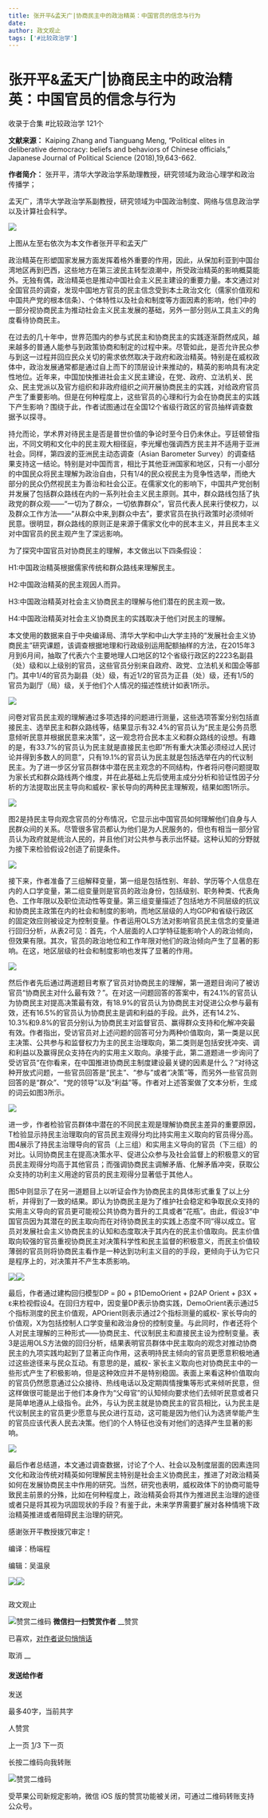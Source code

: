 ```yaml
---
title: 张开平&孟天广|协商民主中的政治精英：中国官员的信念与行为
date: 
author: 政文观止
tags: ['#比较政治学']
---
```

# 张开平&孟天广|协商民主中的政治精英：中国官员的信念与行为


收录于合集 #比较政治学 121个

**文献来源：** Kaiping Zhang and Tianguang Meng, “Political elites in deliberative
democracy: beliefs and behaviors of Chinese officials,” Japanese Journal of
Political Science (2018),19,643-662.

  

 **作者简介：** 张开平，清华大学政治学系助理教授，研究领域为政治心理学和政治传播学；

孟天广，清华大学政治学系副教授，研究领域为中国政治制度、网络与信息政治学以及计算社会科学。

![](/images/460/2.jpeg)

上图从左至右依次为本文作者张开平和孟天广

  

政治精英在形塑国家发展方面发挥着格外重要的作用，因此，从保加利亚到中国台湾地区再到巴西，这些地方在第三波民主转型浪潮中，所受政治精英的影响概莫能外。无独有偶，政治精英也是推动中国社会主义民主建设的重要力量。本文通过对全国官员的调查，发现中国地方官员的民主信念受到本土政治文化（儒家价值观和中国共产党的根本信条）、个体特性以及社会和制度等方面因素的影响，他们中的一部分视协商民主为推动社会主义民主发展的基础，另外一部分则从工具主义的角度看待协商民主。

在过去的几十年中，世界范围内的参与式民主和协商民主的实践逐渐蔚然成风，越来越多的普通人能参与到政策协商和制定的过程中来。尽管如此，是否允许民众参与到这一过程并回应民众关切的需求依然取决于政府和政治精英。特别是在威权政体中，政治发展通常都是通过自上而下的顶层设计来推动的，精英的影响具有决定性地位。近年来，中国加快推进社会主义民主建设，在党、政府、立法机关、民众、民主党派以及官方组织和非政府组织之间开展协商民主的实践，对给政府官员产生了重要影响。但是在何种程度上，这些官员的心理和行为会在协商民主的实践下产生影响？围绕于此，作者试图通过在全国12个省级行政区的官员抽样调查数据予以探寻。

持允而论，学术界对待民主是否是普世价值的争论时至今日仍未休止。亨廷顿曾指出，不同文明和文化中的民主观大相径庭，李光耀也强调西方民主并不适用于亚洲社会。同样，第四波的亚洲民主动态调查（Asian
Barometer
Survey）的调查结果支持这一结论。特别是对中国而言，相比于其他亚洲国家和地区，只有一小部分的中国民众将民主理解为政治自由，只有1/4的民众视民主为竞争性选举，而绝大部分的民众仍然视民主为善治和社会公正。在儒家文化的影响下，中国共产党创制并发展了包括群众路线在内的一系列社会主义民主原则。其中，群众路线包括了执政党的群众观——“一切为了群众，一切依靠群众”，官员代表人民来行使权力，以及群众工作方法——“从群众中来,到群众中去”，要求官员在执行政策时必须倾听民意。很明显，群众路线的原则正是来源于儒家文化中的民本主义，并且民本主义对中国官员的民主观产生了深远影响。

为了探究中国官员对协商民主的理解，本文做出以下四条假设：

H1:中国政治精英根据儒家传统和群众路线来理解民主。

H2:中国政治精英的民主观因人而异。

H3:中国政治精英对社会主义协商民主的理解与他们潜在的民主观一致。

H4:中国政治精英对社会主义协商民主的实践取决于他们对民主的理解。

本文使用的数据来自于中央编译局、清华大学和中山大学主持的“发展社会主义协商民主”研究课题，该调查根据地理和行政级别运用配额抽样的方法，在2015年3月到6月间，抽取了代表六个主要地理人口地区的12个省级行政区的2223名副县（处）级和以上级别的官员，这些官员分别来自政府、政党、立法机关和国企等部门。其中1/4的官员为副县（处）级，有近1/2的官员为正县（处）级，还有1/5的官员为副厅（局）级，关于他们个人情况的描述性统计如表1所示。

  

![](/images/460/3.png)

  

问卷对官员民主观的理解通过多项选择的问题进行测量，这些选项答案分别包括直接民主、选举民主和群众路线等，结果显示有32.4%的官员认为“民主是公务员愿意倾听民意并根据民意来决策”，这一观念符合民本主义和群众路线的设想。有趣的是，有33.7%的官员认为民主就是直接民主也即“所有重大决策必须经过人民讨论并得到多数人的同意”，只有19.1%的官员认为民主就是包括选举在内的代议制民主。为了进一步区分官员群体中潜在民主观念的不同结构，作者将问卷问题提取为家长式和群众路线两个维度，并在此基础上先后使用主成分分析和验证性因子分析的方法提取出民主导向和威权-
家长导向的两种民主理解观，结果如图1所示。

  

![](/images/460/4.png)

  

图2是持民主导向观念官员的分布情况，它显示出中国官员如何理解他们自身与人民群众间的关系。尽管很多官员都认为他们是为人民服务的，但也有相当一部分官员认为政府就是统治人民的，并且他们对公共参与表示出怀疑。这种认知的分野就为接下来检验假设2创造了前提条件。

  

![](/images/460/5.png)

  

接下来，作者准备了三组解释变量，第一组是包括性别、年龄、学历等个人信息在内的人口学变量，第二组变量则是官员的政治身份，包括级别、职务种类、代表角色、工作年限以及职位流动性等变量。第三组变量描述了包括地方不同层级的抗议和协商民主政策在内的社会和制度的影响，而地区层级的人均GDP和省级行政区的固定效应则被设定为控制变量。作者运用OLS方法对影响官员民主信念的变量进行回归分析，从表2可见：首先，个人层面的人口学特征能影响个人的政治倾向，但效果有限。其次，官员的政治地位和工作年限对他们的政治倾向产生了显著的影响。在这，地区层级的社会和制度影响也发挥了显著的作用。

  

![](/images/460/6.png)

  

然后作者先后通过两道题目考察了官员对协商民主的理解，第一道题目询问了被访官员“协商民主对什么最有效？”。在对这一问题回答的答案中，有24.1%的官员认为协商民主对提高决策最有效，有18.9%的官员认为协商民主对促进公众参与最有效，还有16.5%的官员认为协商民主是调和利益的手段。此外，还有14.2%、10.3%和9.8%的官员分别认为协商民主对监督官员、赢得群众支持和化解冲突最有效。作者指出，受访官员对上述问题的回答可分为两种价值取向，第一类是以民主决策、公共参与和监督权力为主的民主治理取向，第二类则是包括安抚冲突、调和利益以及赢得民众支持在内的实用主义取向。承接于此，第二道题进一步询问了受访官员“在你看来，在中国推进协商民主制度建设最关键的因素是什么？”对待这种开放式问题，一些官员回答是“民主”、“参与”或者“决策”等，而另外一些官员则回答的是“群众”、“党的领导”以及“利益”等。作者对上述答案做了文本分析，生成的词云如图3所示。

  

![](/images/460/7.png)

  

进一步，作者检验官员群体中潜在的不同民主观是理解协商民主差异的重要原因，T检验显示持民主治理取向的官员民主观得分均比持实用主义取向的官员得分高。图4展示了持民主治理导向的官员（上三组）和实用主义导向的官员（下三组）的对比。认同协商民主在提高决策水平、促进公众参与及社会监督上的积极意义的官员民主观得分均高于其他官员；而强调协商民主调解矛盾、化解矛盾冲突，获取公众支持的功利主义用途的官员的民主观得分显著低于其他人。

图5中则显示了在另一道题目上以听证会作为协商民主的具体形式重复了以上分析，并得到了一致的结果。即认为协商民主是为了维护社会稳定和争取民众支持的实用主义导向的官员更可能视公共协商为晋升的工具或者“花瓶”。由此，假设3“中国官员因为其潜在的民主取向而在对待协商民主的实践上态度不同”得以成立。官员对发展社会主义协商民主的认知和态度取决于其内在的民主价值取向。民主价值取向较强的官员重视协商民主对决策科学性和民主监督的积极意义，而民主价值较薄弱的官员则将协商民主看作是一种达到功利主义目的的手段，更倾向于认为它只是程序上的，对决策并不产生本质影响。

  

![](/images/460/8.png)![](/images/460/9.png)

  

最后，作者通过建构回归模型DP = β0 + β1DemoOrient + β2AP Orient + β3X +
ε来检视假设4。在回归方程中，因变量DP表示协商实践，DemoOrient表示通过5个指标测度的民主价值观，APOrient则表示通过2个指标测量的威权-
家长导向的价值观，X为包括控制人口学变量和政治身份的控制变量。与此同时，作者还将个人对民主理解的三种形式——协商民主、代议制民主和直接民主设为控制变量。表3是运用OLS方法做的回归分析，结果表明官员群体中民主取向的观念对推动协商民主的九项实践均起到了显著正向作用，这表明持民主倾向的官员更愿意积极地通过这些途径来与民众互动。有意思的是，威权-
家长主义取向也对协商民主中的一些形式产生了积极影响，但是这种效应并不是特别稳固。表面上来看这种价值取向的官员仍然愿意通过公众接待、热线电话以及定期舆情搜集等形式来倾听民意，但这样做很可能是出于他们本身作为“父母官”的认知倾向要求他们去倾听民意或者只是简单地遵从上级指令。此外，与认为民主就是协商民主的官员相比，认为民主是代议制民主的官员更少愿意与民众进行互动，这可能是因为他们认为选贤举能产生的官员应该代表人民去决策。他们的个人特征也没有对他们的选择产生显著的影响。

  

![](/images/460/10.png)

  

最后作者总结道，本文通过调查数据，讨论了个人、社会以及制度层面的因素连同文化和政治传统对精英如何理解民主特别是社会主义协商民主，推进了对政治精英如何在发展协商民主中作用的研究。当然，研究也表明，威权政体下的协商可能导致民主前景的分殊，比如在何种程度上，政治精英会将其作为推进民主治理的途径或者只是将其视为巩固现状的手段？有鉴于此，未来学界需要扩展对各种情境下政治精英推进或者阻碍民主治理的研究。

  

感谢张开平教授拨冗审定！

  

  

编译：杨端程

编辑：吴温泉

![](/images/460/11.jpeg)![](/images/460/12.jpeg)

  

![]()

政文观止

![赞赏二维码]() **微信扫一扫赞赏作者** __赞赏

已喜欢，[对作者说句悄悄话](javascript:;)

取消 __

#### 发送给作者

发送

最多40字，当前共字

[](javascript:;) 人赞赏

上一页 [1](javascript:;)/3 下一页

长按二维码向我转账

![赞赏二维码]()

受苹果公司新规定影响，微信 iOS 版的赞赏功能被关闭，可通过二维码转账支持公众号。


